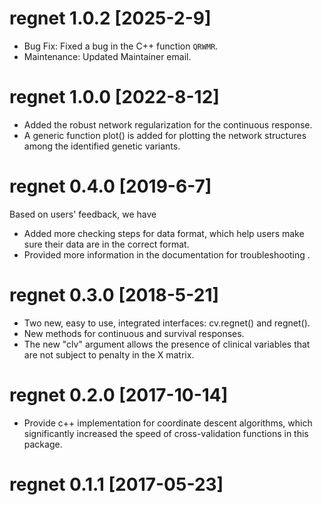 # regnet 1.0.2 [2025-2-9]

* Bug Fix: Fixed a bug in the C++ function `QRWMR`.
* Maintenance: Updated Maintainer email.


# regnet 1.0.0 [2022-8-12]

* Added the robust network regularization for the continuous response.
* A generic function plot() is added for plotting the network structures among the identified genetic variants.

# regnet 0.4.0 [2019-6-7]

Based on users' feedback, we have
* Added more checking steps for data format, which help users make sure their data are in the correct format.
* Provided more information in the documentation for troubleshooting .

# regnet 0.3.0 [2018-5-21]

* Two new, easy to use, integrated interfaces: cv.regnet() and regnet().
* New methods for continuous and survival responses.
* The new "clv" argument allows the presence of clinical variables that are not subject to penalty in the X matrix.

# regnet 0.2.0 [2017-10-14]

* Provide c++ implementation for coordinate descent algorithms, which significantly increased the speed of cross-validation functions in this package.

# regnet 0.1.1 [2017-05-23]






